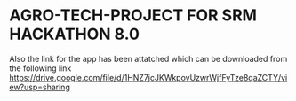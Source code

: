 # AGRO-TECH-PROJECT FOR SRM HACKATHON 8.0

Also the link for the app has been attatched which can be downloaded from the following link 
https://drive.google.com/file/d/1HNZ7jcJKWkpovUzwrWjfFyTze8qaZCTY/view?usp=sharing
